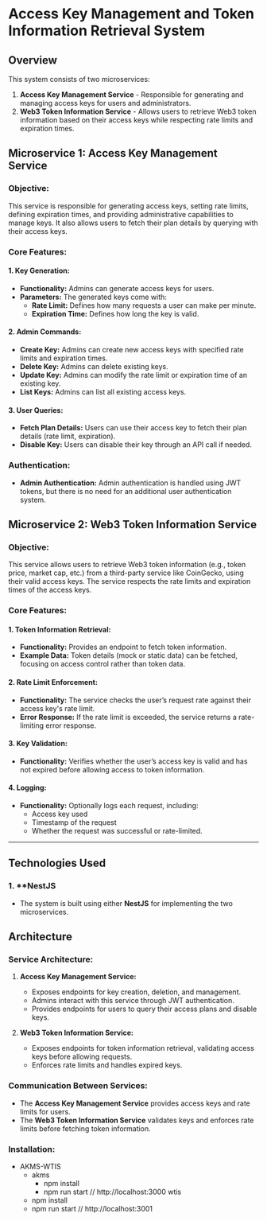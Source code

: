 # Access Key Management and Token Information Retrieval System

## Overview
This system consists of two microservices:
1. **Access Key Management Service** - Responsible for generating and managing access keys for users and administrators.
2. **Web3 Token Information Service** - Allows users to retrieve Web3 token information based on their access keys while respecting rate limits and expiration times.


## Microservice 1: Access Key Management Service
### Objective:
This service is responsible for generating access keys, setting rate limits, defining expiration times, and providing administrative capabilities to manage keys. It also allows users to fetch their plan details by querying with their access keys.

### Core Features:
#### 1. **Key Generation:**
- **Functionality:** Admins can generate access keys for users.
- **Parameters:** The generated keys come with:
  - **Rate Limit:** Defines how many requests a user can make per minute.
  - **Expiration Time:** Defines how long the key is valid.

#### 2. **Admin Commands:**
- **Create Key:** Admins can create new access keys with specified rate limits and expiration times.
- **Delete Key:** Admins can delete existing keys.
- **Update Key:** Admins can modify the rate limit or expiration time of an existing key.
- **List Keys:** Admins can list all existing access keys.

#### 3. **User Queries:**
- **Fetch Plan Details:** Users can use their access key to fetch their plan details (rate limit, expiration).
- **Disable Key:** Users can disable their key through an API call if needed.

### Authentication:
- **Admin Authentication:** Admin authentication is handled using JWT tokens, but there is no need for an additional user authentication system.

## Microservice 2: Web3 Token Information Service

### Objective:
This service allows users to retrieve Web3 token information (e.g., token price, market cap, etc.) from a third-party service like CoinGecko, using their valid access keys. The service respects the rate limits and expiration times of the access keys.

### Core Features:

#### 1. **Token Information Retrieval:**
- **Functionality:** Provides an endpoint to fetch token information.
- **Example Data:** Token details (mock or static data) can be fetched, focusing on access control rather than token data.

#### 2. **Rate Limit Enforcement:**
- **Functionality:** The service checks the user’s request rate against their access key's rate limit.
- **Error Response:** If the rate limit is exceeded, the service returns a rate-limiting error response.

#### 3. **Key Validation:**
- **Functionality:** Verifies whether the user’s access key is valid and has not expired before allowing access to token information.

#### 4. **Logging:**
- **Functionality:** Optionally logs each request, including:
  - Access key used
  - Timestamp of the request
  - Whether the request was successful or rate-limited.

---

## Technologies Used

### 1. **NestJS
- The system is built using either **NestJS** for implementing the two microservices.
  



## Architecture

### Service Architecture:

1. **Access Key Management Service:**
   - Exposes endpoints for key creation, deletion, and management.
   - Admins interact with this service through JWT authentication.
   - Provides endpoints for users to query their access plans and disable keys.

2. **Web3 Token Information Service:**
   - Exposes endpoints for token information retrieval, validating access keys before allowing requests.
   - Enforces rate limits and handles expired keys.

### Communication Between Services:
- The **Access Key Management Service** provides access keys and rate limits for users.
- The **Web3 Token Information Service** validates keys and enforces rate limits before fetching token information.


### Installation:

- AKMS-WTIS 
    - akms 
       - npm install
       - npm run start // http://localhost:3000
    wtis 
     - npm install
     - npm run start // http://localhost:3001